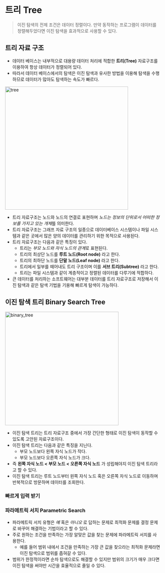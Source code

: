 # 트리 Tree
> 이진 탐색의 전제 조건은 데이터 정렬이다. 만약 동작하는 프로그램이 데이터를 정렬해두었다면 이진 탐색을 효과적으로 사용할 수 있다.

## 트리 자료 구조
* 데이터 베이스는 내부적으로 대용량 데이터 처리에 적합한 **트리(Tree)** 자료구조를 이용하여 항상 데이터가 정렬되어 있다. 
* 따라서 데이터 베이스에서의 탐색은 이진 탐색과 유사한 방법을 이용해 탐색을 수행하므로 데이터가 많아도 탐색하는 속도가 빠르다.

<img width="399" alt="tree" src="https://user-images.githubusercontent.com/28593767/113232223-aba0d400-92d7-11eb-9e57-6011b1bf1be3.png">

* 트리 자료구조는 노드와 노드의 연결로 표현하며 *노드는 정보의 단위로서 어떠한 정보를 가지고 있는 개체*를 의미한다.
* 트리 자료구조는 그래프 자료 구조의 일종으로 데이터베이스 시스템이나 파일 시스템과 같은 곳에서 많은 양의 데이터를 관리하기 위한 목적으로 사용된다.
* 트리 자료구조는 다음과 같은 특징이 있다.
    + 트리는 *부모 노드와 자식 노드의 관계*로 표현된다.
    + 트리의 최상단 노드를 **루트 노드(Root node)** 라고 한다.
    + 트리의 최하단 노드를 **단말 노드(Leaf node)** 라고 한다.
    + 트리에서 일부를 떼어내도 트리 구조이며 이를 **서브 트리(Subtree)** 라고 한다.
    + 트리는 파일 시스템과 같이 계층적이고 정렬된 데이터를 다루기에 적합하다.
* 큰 데이터를 처리하는 소프트웨어는 대부분 데이터를 트리 자료구조로 저장해서 이진 탐색과 같은 탐색 기법을 기용해 빠르게 탐색이 가능하다.


## 이진 탐색 트리 Binary Search Tree
<img width="368" alt="binary_tree" src="https://user-images.githubusercontent.com/28593767/113232229-ad6a9780-92d7-11eb-89e0-f86f14d4c7df.png">

* 이진 탐색 트리는 트리 자료구조 중에서 가장 간단한 형태로 이진 탐색이 동작할 수 있도록 고안된 자료구조이다.
* 이진 탐색 트리는 다음과 같은 특징을 지닌다.
    + 부모 노드보다 왼쪽 자식 노드가 작다.
    + 부모 노드보다 오른쪽 자식 노드가 크다.
* 즉 **왼쪽 자식 노드 < 부모 노드 < 오른쪽 자식 노드** 가 성립해야지 이진 탐색 트리라고 할 수 있다.
* 이진 탐색 트리는 루트 노드부터 왼쪽 자식 노드 혹은 오른쪽 자식 노드로 이동하며 반복적으로 방문하며 데이터를 조회한다.


### 빠르게 입력 받기


### 파라메트릭 서치 Parametric Search
* 파라메트릭 서치 유형은 *예* 혹은 *아니오* 로 답하는 문제로 최적화 문제를 결정 문제로 바꾸어 해결하는 기법이라고 할 수 있다.
* 주로 원하는 조건을 만족하는 가장 알맞은 값을 찾는 문제에 파라메트릭 서치를 사용한다.
    + 예를 들어 범위 내에서 조건을 만족하는 가장 큰 값을 찾으라는 최적화 문제라면 이진 탐색으로 범위를 좁혀갈 수 있다.
* 범위가 한정적이라면 순차 탐색으로도 해결할 수 있지만 범위의 크기가 매우 크다면 이진 탐색을 써야만 시간을 효율적으로 줄일 수 있다. 



